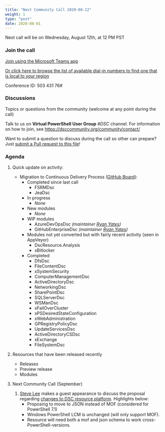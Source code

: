 ```yaml
---
title: "Next Community Call 2020-08-12"
weight: 1
type: "post"
date: 2020-08-01
---
```


Next call will be on Wednesday, August 12th, at 12 PM PST

### Join the call

[Join using the Microsoft Teams app](https://teams.microsoft.com/l/meetup-join/19%3ameeting_OTc2YThjZGQtNWE4Yi00NDQyLTk5NTktYWIwYjdhMGZjNDRl%40thread.v2/0?context=%7b%22Tid%22%3a%2272f988bf-86f1-41af-91ab-2d7cd011db47%22%2c%22Oid%22%3a%222fd83437-7fe6-4ee4-a109-828a19cb7bff%22%7d)

[Or click here to browse the list of available dial-in numbers to find one that is local to your region](https://dialin.teams.microsoft.com/8551f4c1-bea3-441a-8738-69aa517a91c5?id=50343176)

Conference ID:
503 431 76#

### Discussions

Topics or questions from the community (welcome at any point during the call)

Talk to us on **Virtual PowerShell User Group** _#DSC_ channel.
For information on how to join, see https://dsccommunity.org/community/contact/

Want to submit a question to discuss during the call so other can prepare? Just [submit a Pull request to this file](https://github.com/dsccommunity/dsccommunity.org/edit/master/content/community_calls/next_call.en.md)!

### Agenda

1. Quick update on activity:
   - Migration to Continuous Delivery Process ([GitHub Board](https://github.com/orgs/dsccommunity/projects/1)):
     - Completed since last call
       - FSRMDsc
       - JeaDsc
     - In progress
       - _None_
     - New modules
       - _None_
     - WIP modules
       - AzureDevOpsDsc _(maintainer [Ryan Yates](https://github.com/kilasuit))_
       - GitHubEnterpriseDsc _(maintainer [Ryan Yates](https://github.com/kilasuit))_
     - Modules not yet converted but with fairly recent activity (seen in AppVeyor)
       - DscResource.Analysis
       - xBitlocker
     - Completed
       - DfsDsc
       - FileContentDsc
       - xSystemSecurity
       - ComputerManagementDsc
       - ActiveDirectoryDsc
       - NetworkingDsc
       - SharePointDsc
       - SQLServerDsc
       - WSManDsc
       - xFailOverCluster
       - xPSDesiredStateConfiguration
       - xWebAdministration
       - GPRegistryPolicyDsc
       - UpdateServicesDsc
       - ActiveDirectoryCSDsc
       - xExchange
       - FileSystemDsc
1. Resources that have been released recently
   - Releases
   - Preview release
   - Modules

1. Next Community Call (September)
   1. [Steve Lee](https://github.com/SteveL-MSFT) makes a guest appearance to
      discuss the proposal regarding [changes to DSC resource platform](https://github.com/PowerShell/PowerShell/issues/13359).
      Highlights below:
      - Proposing to move to JSON instead of MOF (considered for PowerShell 7.1)
      - Windows PowerShell LCM is unchanged (will only support MOF).
      - Resource will need both a mof and json schema to work cross-PowerShell-versions.
